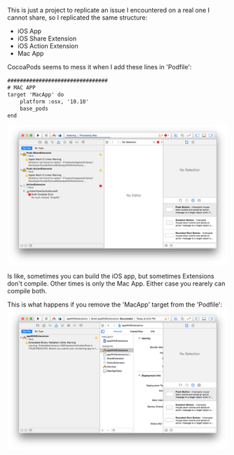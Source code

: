 This is just a project to replicate an issue I encountered on a real one I cannot share, so I replicated the same structure:
- iOS App
- iOS Share Extension
- iOS Action Extension
- Mac App

CocoaPods seems to mess it when I add these lines in 'Podfile':
```
################################
# MAC APP
target 'MacApp' do
	platform :osx, '10.10'
	base_pods
end
```

![With Mac App Target](https://raw.githubusercontent.com/lluisgerard/cocoapods-issue-mac-target/master/images/mactarget.png)

Is like, sometimes you can build the iOS app, but sometimes Extensions don't compile. Other times is only the Mac App. Either case you rearely can compile both.

This is what happens if you remove the 'MacApp' target from the 'Podfile':
![Withput Mac App Target](https://raw.githubusercontent.com/lluisgerard/cocoapods-issue-mac-target/master/images/nomactarget.png)